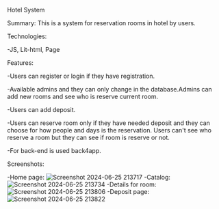 Hotel System

Summary: This is a system for reservation rooms in hotel by users.

Technologies:

-JS, Lit-html, Page

Features:

-Users can register or login if they have registration.

-Available admins and they can only change in the database.Admins can add new rooms and see who is reserve current room.

-Users can add deposit.

-Users can reserve room only if they have needed deposit and they can choose for how people and days is the reservation. Users can't see who reserve a room but they can see if room is reserve or not.

-For back-end is used back4app.

Screenshots:

-Home page:
![Screenshot 2024-06-25 213717](https://github.com/Qsen02/My-programs/assets/101555544/5fd0ebc9-61e6-496b-ab94-748aba462f34)
-Catalog:
![Screenshot 2024-06-25 213734](https://github.com/Qsen02/My-programs/assets/101555544/2d503bf3-fb24-4d64-832b-088628d4ec7a)
-Details for room:
![Screenshot 2024-06-25 213806](https://github.com/Qsen02/My-programs/assets/101555544/0dfa8a47-dfbf-490f-8378-e5e7c423d9eb)
-Deposit page:
![Screenshot 2024-06-25 213822](https://github.com/Qsen02/My-programs/assets/101555544/2afb607d-8efb-41ce-8580-5ab51570f686)



